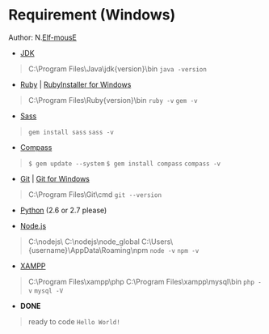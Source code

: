 # Requirement (Windows)

Author: N.[Elf-mousE](http://elf-mouse.me/)

* [JDK](http://www.oracle.com/technetwork/java/javase/downloads/index.html)
> C:\Program Files\Java\jdk{version}\bin 
> `java -version`

* [Ruby](http://www.ruby-lang.org/en/downloads/) | [RubyInstaller for Windows](http://rubyinstaller.org/)
> C:\Program Files\Ruby{version}\bin 
> `ruby -v` 
> `gem -v`

* [Sass](http://sass-lang.com/install)
> `gem install sass` 
> `sass -v`

* [Compass](http://compass-style.org/)
> `$ gem update --system` 
> `$ gem install compass` 
> `compass -v`

* [Git](http://www.git-scm.com/) | [Git for Windows](http://msysgit.github.io/)
> C:\Program Files\Git\cmd 
> `git --version`

* [Python](https://www.python.org/) (2.6 or 2.7 please)

* [Node.js](http://nodejs.org/)
> C:\nodejs\ 
> C:\nodejs\node_global 
> C:\Users\\{username}\AppData\Roaming\npm 
> `node -v` 
> `npm -v`

* [XAMPP](https://www.apachefriends.org/index.html)
> C:\Program Files\xampp\php 
> C:\Program Files\xampp\mysql\bin 
> `php -v` 
> `mysql -V`

* __DONE__
> ready to code `Hello World!`
